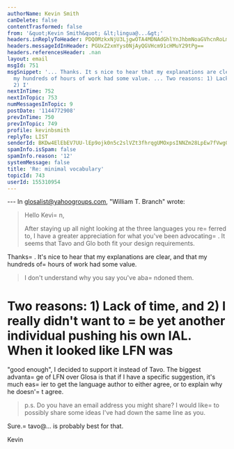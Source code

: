 ```yaml
---
authorName: Kevin Smith
canDelete: false
contentTrasformed: false
from: '&quot;Kevin Smith&quot; &lt;lingua@...&gt;'
headers.inReplyToHeader: PDQ0MzkxNjU3LjgwOTA4MDNAdGhlYnJhbmNoaGVhcnRoLm5ldD4=
headers.messageIdInHeader: PGUxZ2xmYys0NjAyQGVHcm91cHMuY29tPg==
headers.referencesHeader: .nan
layout: email
msgId: 751
msgSnippet: '... Thanks. It s nice to hear that my explanations are clear, and that
  my hundreds of hours of work had some value. ... Two reasons: 1) Lack of time, and
  2) I'
nextInTime: 752
nextInTopic: 753
numMessagesInTopic: 9
postDate: '1144772908'
prevInTime: 750
prevInTopic: 749
profile: kevinbsmith
replyTo: LIST
senderId: BKDw4ElEbEV7UU-lEp9ojk0n5c2slVZt3fhrqgUMOxpsINNZm28LpEw7fVwgGu1Ktm-Qmcm6atOSJKdo0h6Qxy2YrjbAuw
spamInfo.isSpam: false
spamInfo.reason: '12'
systemMessage: false
title: 'Re: minimal vocabulary'
topicId: 743
userId: 155310954
---
```


--- In glosalist@yahoogroups.com, "William T. Branch" wrote:
>
> Hello Kevi=
n,
> 
> After staying up all night looking at the three languages you 
> re=
ferred to, I have a greater appreciation for what you've been 
> advocating=
. It seems that Tavo and Glo both fit your design 
> requirements. 

Thanks=
. It's nice to hear that my explanations are clear, and that my
hundreds of=
 hours of work had some value.

> I don't understand why you say you've aba=
ndoned them.

Two reasons: 1) Lack of time, and 2) I really didn't want to =
be yet
another individual pushing his own IAL. When it looked like LFN was
=
"good enough", I decided to support it instead of Tavo. The biggest
advanta=
ge of LFN over Glosa is that if I have a specific suggestion,
it's much eas=
ier to get the language author to either agree, or to
explain why he doesn'=
t agree.

> p.s. Do you have an email address you might share? I would like=
 to 
> possibly share some ideas I've had down the same line as you.

Sure.=
 tavo@... is probably best for that.

Kevin





